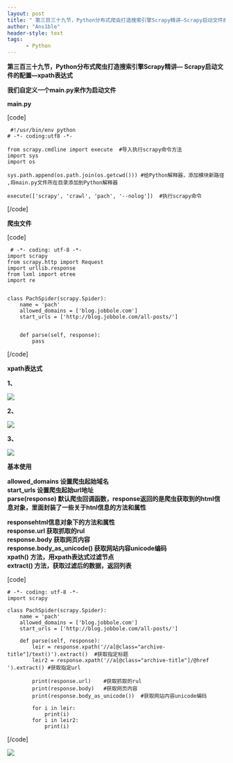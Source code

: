 ```yaml
---
layout: post
title: " 第三百三十九节，Python分布式爬虫打造搜索引擎Scrapy精讲—Scrapy启动文件的配置—xpath表达式 "
author: "Ans1ble"
header-style: text
tags:
      - Python
---
```


**第三百三十九节，Python分布式爬虫打造搜索引擎Scrapy精讲— **Scrapy启动文件的配置—xpath表达式****



****我们自定义一个main.py来作为启动文件****

********main.py********

[code]

     #!/usr/bin/env python
    # -*- coding:utf8 -*-
    
    from scrapy.cmdline import execute  #导入执行scrapy命令方法
    import sys
    import os
    
    sys.path.append(os.path.join(os.getcwd())) #给Python解释器，添加模块新路径 ,将main.py文件所在目录添加到Python解释器
    
    execute(['scrapy', 'crawl', 'pach', '--nolog'])  #执行scrapy命令
[/code]

**爬虫文件**

[code]

     # -*- coding: utf-8 -*-
    import scrapy
    from scrapy.http import Request
    import urllib.response
    from lxml import etree
    import re
    
    
    class PachSpider(scrapy.Spider):
        name = 'pach'
        allowed_domains = ['blog.jobbole.com']
        start_urls = ['http://blog.jobbole.com/all-posts/']
    
    
        def parse(self, response):
            pass
[/code]



**xpath表达式**

**1、**

**![](https://images2017.cnblogs.com/blog/955761/201708/955761-20170803120016272-1533976200.png)**

**2、**

![](https://images2017.cnblogs.com/blog/955761/201708/955761-20170803120841428-1257016406.png)

**3、**

**![](https://images2017.cnblogs.com/blog/955761/201708/955761-20170803121051147-1343415166.png)**



**基本使用**

**allowed_domains 设置爬虫起始域名**  
 **start_urls 设置爬虫起始url地址**  
 **parse(response) 默认爬虫回调函数，response返回的是爬虫获取到的html信息对象，里面封装了一些关于htnl信息的方法和属性**

  
**responsehtml信息对象下的方法和属性**  
 **response.url 获取抓取的rul**  
 **response.body 获取网页内容**  
 **response.body_as_unicode() 获取网站内容unicode编码**  
 **xpath() 方法，用xpath表达式过滤节点**  
 **extract() 方法，获取过滤后的数据，返回列表**

[code]

    # -*- coding: utf-8 -*-
    import scrapy
    
    class PachSpider(scrapy.Spider):
        name = 'pach'
        allowed_domains = ['blog.jobbole.com']
        start_urls = ['http://blog.jobbole.com/all-posts/']
    
        def parse(self, response):
            leir = response.xpath('//a[@class="archive-title"]/text()').extract()  #获取指定标题
            leir2 = response.xpath('//a[@class="archive-title"]/@href ').extract() #获取指定url
    
            print(response.url)    #获取抓取的rul
            print(response.body)   #获取网页内容
            print(response.body_as_unicode())  #获取网站内容unicode编码
    
            for i in leir:
                print(i)
            for i in leir2:
                print(i)
[/code]

![](https://images2017.cnblogs.com/blog/955761/201708/955761-20170803141348944-1296536082.png)

